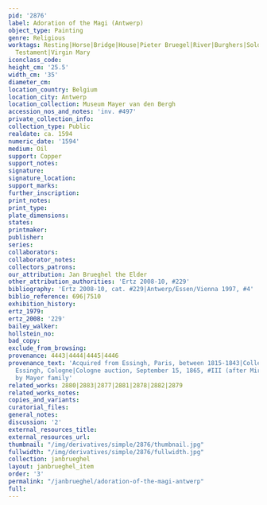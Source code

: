 ```yaml
---
pid: '2876'
label: Adoration of the Magi (Antwerp)
object_type: Painting
genre: Religious
worktags: Resting|Horse|Bridge|House|Pieter Bruegel|River|Burghers|Soldiers|Christ|New
  Testament|Virgin Mary
iconclass_code:
height_cm: '25.5'
width_cm: '35'
diameter_cm:
location_country: Belgium
location_city: Antwerp
location_collection: Museum Mayer van den Bergh
accession_nos_and_notes: 'inv. #497'
private_collection_info:
collection_type: Public
realdate: ca. 1594
numeric_date: '1594'
medium: Oil
support: Copper
support_notes:
signature:
signature_location:
support_marks:
further_inscription:
print_notes:
print_type:
plate_dimensions:
states:
printmaker:
publisher:
series:
collaborators:
collaborator_notes:
collectors_patrons:
our_attribution: Jan Brueghel the Elder
other_attribution_authorities: 'Ertz 2008-10, #229'
bibliography: 'Ertz 2008-10, cat. #229|Antwerp/Essen/Vienna 1997, #4'
biblio_reference: 696|7510
exhibition_history:
ertz_1979:
ertz_2008: '229'
bailey_walker:
hollstein_no:
bad_copy:
exclude_from_browsing:
provenance: 4443|4444|4445|4446
provenance_text: 'Acquired from Essingh, Paris, between 1815-1843|Collection of A.J.
  Essingh, Cologne|Cologne auction, September 15, 1865, #III (after Mireur: 2062fr.)|Acquired
  by Mayer family'
related_works: 2880|2883|2877|2881|2878|2882|2879
related_works_notes:
copies_and_variants:
curatorial_files:
general_notes:
discussion: '2'
external_resources_title:
external_resources_url:
thumbnail: "/img/derivatives/simple/2876/thumbnail.jpg"
fullwidth: "/img/derivatives/simple/2876/fullwidth.jpg"
collection: janbrueghel
layout: janbrueghel_item
order: '3'
permalink: "/janbrueghel/adoration-of-the-magi-antwerp"
full:
---
```

